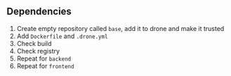 ## Dependencies

1. Create empty repository called `base`, add it to drone and make it trusted
1. Add `Dockerfile` and `.drone.yml`
1. Check build
1. Check registry
1. Repeat for `backend`
1. Repeat for `frontend`
